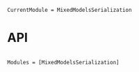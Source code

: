 ```@meta
CurrentModule = MixedModelsSerialization
```

# API

```@index
```

```@autodocs
Modules = [MixedModelsSerialization]
```
